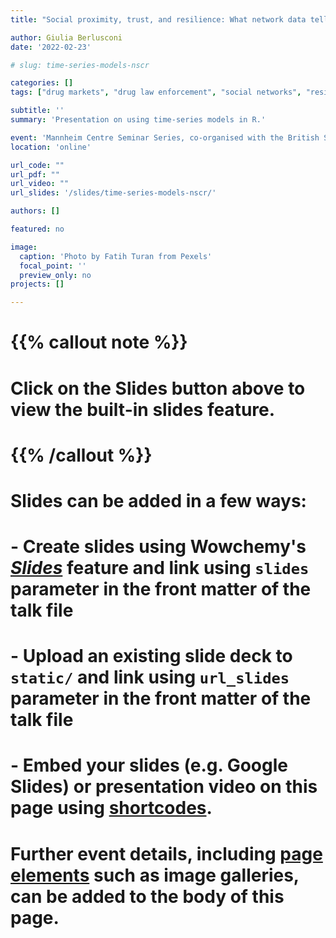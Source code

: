 ```yaml
---
title: "Social proximity, trust, and resilience: What network data tell us about drug markets and their enforcement"

author: Giulia Berlusconi
date: '2022-02-23'

# slug: time-series-models-nscr

categories: []
tags: ["drug markets", "drug law enforcement", "social networks", "resilience"]

subtitle: ''
summary: 'Presentation on using time-series models in R.'

event: 'Mannheim Centre Seminar Series, co-organised with the British Society of Criminology's Southern Branch'
location: 'online'

url_code: ""
url_pdf: ""
url_video: ""
url_slides: '/slides/time-series-models-nscr/'

authors: []

featured: no

image:
  caption: 'Photo by Fatih Turan from Pexels'
  focal_point: ''
  preview_only: no
projects: []

---
```


# {{% callout note %}}
# Click on the **Slides** button above to view the built-in slides feature.
# {{% /callout %}}

# Slides can be added in a few ways:

# - **Create** slides using Wowchemy's [*Slides*](https://wowchemy.com/docs/managing-content/#create-slides) feature and link using `slides` parameter in the front matter of the talk file
# - **Upload** an existing slide deck to `static/` and link using `url_slides` parameter in the front matter of the talk file
# - **Embed** your slides (e.g. Google Slides) or presentation video on this page using [shortcodes](https://wowchemy.com/docs/writing-markdown-latex/).

# Further event details, including [page elements](https://wowchemy.com/docs/writing-markdown-latex/) such as image galleries, can be added to the body of this page.
